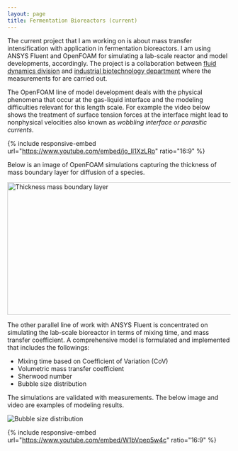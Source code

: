 ```yaml
---
layout: page
title: Fermentation Bioreactors (current)
---
```


The current project that I am working on is about mass transfer intensification
with application in fermentation bioreactors. I am using ANSYS Fluent and 
OpenFOAM for simulating a lab-scale reactor and model developments, accordingly.
The project is a collaboration between 
[fluid dynamics division](https://www.chalmers.se/en/departments/m2/research/fluiddynamics/Pages/default.aspx) 
and [industrial biotechnology department](https://www.chalmers.se/en/departments/bio/research/industrial-biotechnology/Pages/default.aspx) 
where the measurements for are carried out. 

The OpenFOAM line of model development deals with the physical phenomena that 
occur at the gas-liquid interface and the modeling difficulties relevant for 
this length scale. For example the video below shows the treatment of surface 
tension forces at the interface might lead to nonphysical velocities  also known
 as _wobbling interface or parasitic currents_.


{% include responsive-embed url="https://www.youtube.com/embed/jo_ll1XzLRo" ratio="16:9" %}

<!-- <iframe width="600" height="330" src="https://www.youtube.com/embed/jo_ll1XzLRo" frameborder="0" allow="accelerometer; autoplay; encrypted-media; gyroscope; picture-in-picture" allowfullscreen></iframe> -->

Below is an image of OpenFOAM simulations capturing the thickness of mass 
boundary layer for diffusion of a species. 


<img src="/cfd-squared/assets/projects_images/bl.png?raw=true" class="align-center" width="600" height="300"
title="Thickness mass boundary layer"/>

The other parallel line of work with ANSYS Fluent is concentrated on simulating
the lab-scale bioreactor in terms of mixing time, and mass transfer 
coefficient. A comprehensive model is formulated and implemented that includes
the followings:
- Mixing time based on Coefficient of Variation (CoV)
- Volumetric mass transfer coefficient
- Sherwood number
- Bubble size distribution

The simulations are validated with measurements. The below image and video are 
examples of modeling results.


<img src="/cfd-squared/assets/projects_images/bsd.png?raw=true" class="align-center" 
title="Bubble size distribution"/>

{% include responsive-embed url="https://www.youtube.com/embed/W1bVpep5w4c" ratio="16:9" %}

<!-- <iframe width="600" height="330" src="https://www.youtube.com/embed/W1bVpep5w4c" frameborder="0" allow="accelerometer; autoplay; encrypted-media; gyroscope; picture-in-picture" allowfullscreen></iframe> -->
